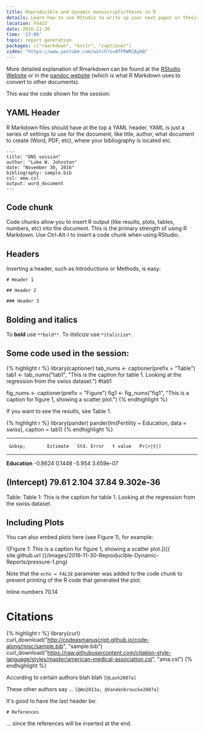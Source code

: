 ```yaml
---
title: Reproducible and dynamic manuscripts/theses in R
details: Learn how to use RStudio to write up your next paper or thesis.
location: FG423
date: 2016-11-30
time: '13:00'
topic: report generation
packages: c("rmarkdown", "knitr", "captioner")
video: "https://www.youtube.com/watch?v=AfFRWRCAyHQ"
---
```


More detailed explanation of Rmarkdown can be found at the 
[RStudio Website](http://rmarkdown.rstudio.com/) or in the 
[pandoc website](http://pandoc.org/) (which is what R Markdown uses to convert
to other documents).

This was the code shown for the session:

## YAML Header

R Markdown files should have at the top a YAML header. YAML is just a series of
settings to use for the document, like title, author, what document to create
(Word, PDF, etc), where your bibliography is located etc.

```
---
title: "DNS session"
author: "Luke W. Johnston"
date: "November 30, 2016"
bibliography: sample.bib
csl: ama.csl
output: word_document
---
```

## Code chunk

Code chunks allow you to insert R output (like results, plots, tables, numbers,
etc) into the document. This is the primary strength of using R Markdown. Use
Ctrl-Alt-I to insert a code chunk when using RStudio.

## Headers

Inserting a header, such as Introductions or Methods, is easy:

```
# Header 1

## Header 2

### Header 3
```

## Bolding and italics

To **bold** use `**bold**`. To *italicize* use `*italicize*`.

## Some code used in the session:


{% highlight r %}
library(captioner)
tab_nums <- captioner(prefix = "Table")
tab1 <- tab_nums("tab1", "This is the caption for table 1. Looking at the regression from the swiss dataset.")
#tab1

fig_nums <- captioner(prefix = "Figure")
fig1 <- fig_nums("fig1", "This is a caption for figure 1, showing a scatter plot.")
{% endhighlight %}

If you want to see the results, see Table  1.


{% highlight r %}
library(pander)
pander(lm(Fertility ~ Education, data = swiss), caption = tab1)
{% endhighlight %}


--------------------------------------------------------------
     &nbsp;        Estimate   Std. Error   t value   Pr(>|t|) 
----------------- ---------- ------------ --------- ----------
  **Education**    -0.8624      0.1448     -5.954   3.659e-07 

 **(Intercept)**    79.61       2.104       37.84   9.302e-36 
--------------------------------------------------------------

Table: Table  1: This is the caption for table 1. Looking at the regression from the swiss dataset.

## Including Plots

You can also embed plots here (see Figure  1), for example:

![Figure  1: This is a caption for figure 1, showing a scatter plot.]({{ site.github.url }}/images/2016-11-30-Reproducible-Dynamic-Reports/pressure-1.png)

Note that the `echo = FALSE` parameter was added to the code chunk to prevent printing of the R code that generated the plot.

Inline numbers 70.14

# Citations


{% highlight r %}
library(curl)
curl_download("http://codeasmanuscript.github.io/code-along/misc/sample.bib", "sample.bib")
curl_download("https://raw.githubusercontent.com/citation-style-language/styles/master/american-medical-association.csl", "ama.csl")
{% endhighlight %}

According to certain authors blah blah `[@Lash2007a]`

These other authors say ... `[@An2013a; @Vandenbroucke2007a]`

It's good to have the last header be:

```
# References
```

... since the references will be inserted at the end.
